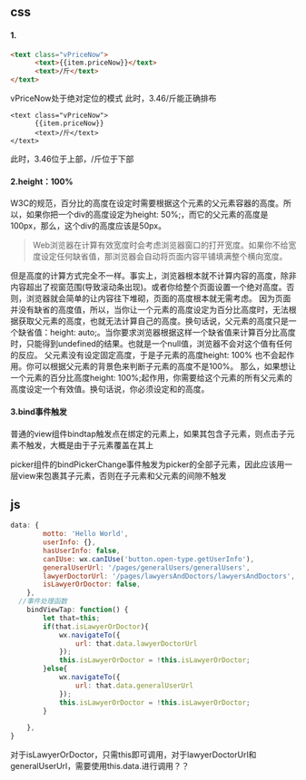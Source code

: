 ## css
#### 1.
```html
<text class="vPriceNow">
      <text>{{item.priceNow}}</text>
      <text>/斤</text>
</text>
```
vPriceNow处于绝对定位的模式
此时，3.46/斤能正确排布

```
<text class="vPriceNow">
      {{item.priceNow}}
      <text>/斤</text>
</text>
```
此时，3.46位于上部，/斤位于下部
#### 2.height：100%
W3C的规范，百分比的高度在设定时需要根据这个元素的父元素容器的高度。所以，如果你把一个div的高度设定为height: 50%;，而它的父元素的高度是100px，那么，这个div的高度应该是50px。

> Web浏览器在计算有效宽度时会考虑浏览器窗口的打开宽度。如果你不给宽度设定任何缺省值，那浏览器会自动将页面内容平铺填满整个横向宽度。

但是高度的计算方式完全不一样。事实上，浏览器根本就不计算内容的高度，除非内容超出了视窗范围(导致滚动条出现)。或者你给整个页面设置一个绝对高度。否则，浏览器就会简单的让内容往下堆砌，页面的高度根本就无需考虑。
因为页面并没有缺省的高度值，所以，当你让一个元素的高度设定为百分比高度时，无法根据获取父元素的高度，也就无法计算自己的高度。换句话说，父元素的高度只是一个缺省值：height: auto;。当你要求浏览器根据这样一个缺省值来计算百分比高度时，只能得到undefined的结果。也就是一个null值，浏览器不会对这个值有任何的反应。
父元素没有设定固定高度，于是子元素的高度height: 100% 也不会起作用。你可以根据父元素的背景色来判断子元素的高度不是100%。
那么，如果想让一个元素的百分比高度height: 100%;起作用，你需要给这个元素的所有父元素的高度设定一个有效值。换句话说，你必须设定<body>和<html>的高度。


#### 3.bind事件触发
普通的view组件bindtap触发点在绑定的元素上，如果其包含子元素，则点击子元素不触发，大概是由于子元素覆盖在其上

picker组件的bindPickerChange事件触发为picker的全部子元素，因此应该用一层view来包裹其子元素，否则在子元素和父元素的间隙不触发
## js
```JavaScript
data: {
        motto: 'Hello World',
        userInfo: {},
        hasUserInfo: false,
        canIUse: wx.canIUse('button.open-type.getUserInfo'),
        generalUserUrl: '/pages/generalUsers/generalUsers',
        lawyerDoctorUrl: '/pages/lawyersAndDoctors/lawyersAndDoctors',
        isLawyerOrDoctor: false, 
    },
  //事件处理函数
    bindViewTap: function() {
        let that=this;
        if(that.isLawyerOrDoctor){
            wx.navigateTo({
                url: that.data.lawyerDoctorUrl
            });
            this.isLawyerOrDoctor = !this.isLawyerOrDoctor;
        }else{
            wx.navigateTo({
                url: that.data.generalUserUrl
            });
            this.isLawyerOrDoctor = !this.isLawyerOrDoctor;
        }
        
    },
}
```
对于isLawyerOrDoctor，只需this即可调用，对于lawyerDoctorUrl和generalUserUrl，需要使用this.data.进行调用？？

